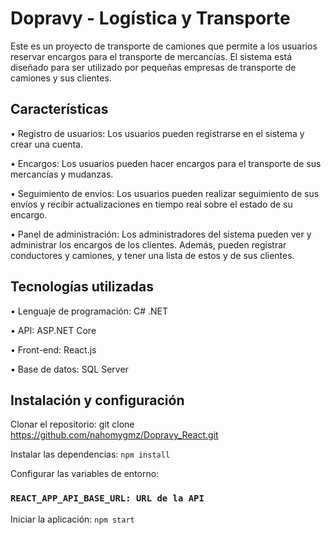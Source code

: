 # Dopravy - Logística y Transporte

Este es un proyecto de transporte de camiones que permite a los usuarios reservar encargos para el transporte de mercancías. El sistema está diseñado para ser utilizado por pequeñas empresas de transporte de camiones y sus clientes.

## Características

• Registro de usuarios: Los usuarios pueden registrarse en el sistema y crear una cuenta.

• Encargos: Los usuarios pueden hacer encargos para el transporte de sus mercancías y mudanzas.

• Seguimiento de envíos: Los usuarios pueden realizar seguimiento de sus envíos y recibir actualizaciones en tiempo real sobre el estado de su encargo.

• Panel de administración: Los administradores del sistema pueden ver y administrar los encargos de los clientes. Además, pueden registrar conductores y camiones, y tener una lista de estos y de sus clientes.

## Tecnologías utilizadas
• Lenguaje de programación: C# .NET

• API: ASP.NET Core

• Front-end: React.js

• Base de datos: SQL Server

## Instalación y configuración
Clonar el repositorio: git clone https://github.com/nahomygmz/Dopravy_React.git

Instalar las dependencias: `npm install`

Configurar las variables de entorno:

### `REACT_APP_API_BASE_URL: URL de la API` 

Iniciar la aplicación: `npm start`
